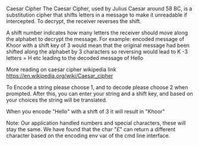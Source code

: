 Caesar Cipher
The Caesar Cipher, used by Julius Caesar around 58 BC, is a substitution cipher that shifts letters in a message to make it unreadable if intercepted. To decrypt, the receiver reverses the shift.

A shift number indicates how many letters the receiver should move along the alphabet to decrypt the message. For example: encoded message of Khoor with a shift key of 3 would mean that the original message had been shifted along the alphabet by 3 characters so reversing would lead to K -3 letters = H etc leading to the decoded message of Hello

More reading on caesar cipher wikipedia link
https://en.wikipedia.org/wiki/Caesar_cipher

To Encode a string please choose 1, and to decode please choose 2 when prompted.
After this, you can enter your string and a shift key, and based on your choices the string will be translated.

When you encode "Hello" with a shift of 3 it will result in "Khoor"

Note:
Our application handled numbers and special characters, these will stay the same.
We have found that the char "£" can return a different character based on the encoding env var of the cmd line interface.

